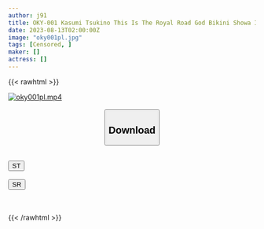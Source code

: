 ```yaml
---
author: j91
title: OKY-001 Kasumi Tsukino This Is The Royal Road God Bikini Showa Idols, Campaign Girls, Bikinis That Have Hidden The Secret Parts Of Many Girls From Reiwa Idols Big Breasts, Beautiful Breasts, Shaved Bristles, Unprotected Armpits And Hami Hair Are Licked With Super Close-ups Never Take Off Porori And Hami Out AV Because It Is Fully Clothed
date: 2023-08-13T02:00:00Z
image: "oky001pl.jpg"
tags: [Censored, ]
maker: []
actress: []
---
```



{{< rawhtml >}}

<div class="video" data-videoid="D96ywJ3jvOfAMw">
    <a href="javascript:;">
        <img src="https://my.j91.asia/posts/oky001pl/oky001pl.jpg" width="WIDTH" height="HEIGHT" alt="oky001pl.mp4" loading="lazy">
    </a>
</div>

<script type="text/javascript" src="https://j91.asia/asset/on-demand-st.js"></script>

<br>
  <link rel="stylesheet" href="https://j91.asia/asset/bs5.css">
  
  <center>
  <button class="btn btn-primary" type="button" data-bs-toggle="collapse" data-bs-target=".multi-collapse" aria-expanded="false" aria-controls="multiCollapseExample1 multiCollapseExample2"><h2>Download</h2></button></center>
</p>
<div class="row">
  <div class="col">
    <div class="collapse multi-collapse" id="multiCollapseExample1">
      <div class="card card-body">
	      	      <br>
<div class="buttons">  
<a href="https://streamtape.to/v/D96ywJ3jvOfAMw"><button class="btn-hover color-3"><i class="fa fa-download"></i> ST</button></a></div>
    </div>
  </div>
</div>
  <div class="col">
    <div class="collapse multi-collapse" id="multiCollapseExample2">
      <div class="card card-body">
	      <br>
<div class="buttons">
    <a href="https://streamruby.com/ikdl4e9ffdnx"><button class="btn-hover color-9"><i class="fa fa-download"></i> SR</button></a></div>
<br><br>
      </div>
    </div>
  </div>
</div>

{{< /rawhtml >}}